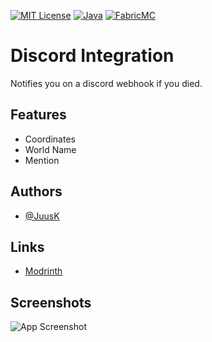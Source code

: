 

[![MIT License](https://img.shields.io/badge/License-LGPL%20v2.1-yellow.svg)](https://github.com/JuusK/DiscordIntegration/blob/master/LICENSE)
[![Java](https://img.shields.io/badge/Java-%23ED8B00.svg?logo=openjdk&logoColor=white)](https://www.java.com/)
[![FabricMC](https://img.shields.io/badge/FabricMC-%23FFFADE.svg)](https://fabricmc.net/)


# Discord Integration

Notifies you on a discord webhook if you died.
## Features

- Coordinates
- World Name
- Mention


## Authors

- [@JuusK](https://www.github.com/JuusK)


## Links

 - [Modrinth](https://modrinth.com/mod/discord-webhooks)


## Screenshots

![App Screenshot](https://cdn.modrinth.com/data/WmnxSYyv/images/35560f9b77b2630995886da67b19d06d0337a59d.png)

